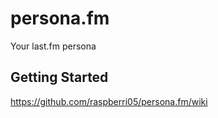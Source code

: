 # persona.fm

Your last.fm persona

## Getting Started

https://github.com/raspberri05/persona.fm/wiki
